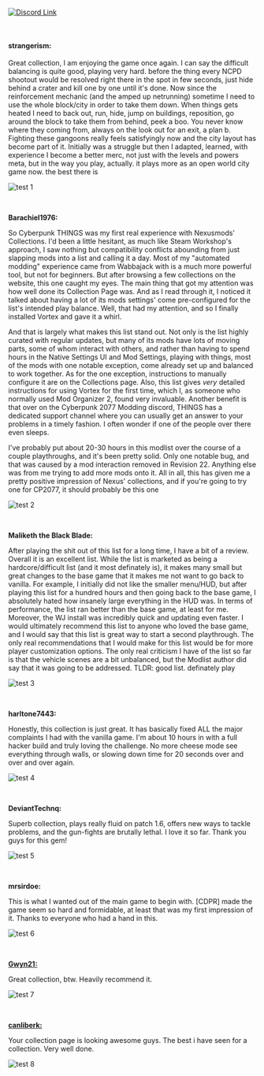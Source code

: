 [![Discord Link](https://i.imgur.com/2zyLjNQ.png)](https://discord.gg/eJdMQKnQVt "Discord for Support and Feedback")

[logo image]: https://i.imgur.com/2zyLjNQ.png

&#10240;

#### **strangerism:** 

Great collection, I am enjoying the game once again. I can say the difficult balancing is quite good, playing very hard. before the thing every NCPD shootout would be resolved right there in the spot in few seconds, just hide behind a crater and kill one by one until it's done. Now since the reinforcement mechanic (and the amped up netrunning) sometime I need to use the whole block/city in order to take them down. When things gets heated I need to back out, run, hide, jump on buildings, reposition, go around the block to take them from behind, peek a boo. You never know where they coming from, always on the look out for an exit, a plan b. Fighting these gangoons really feels satisfyingly now and the city layout has become part of it.  Initially was a struggle but then I adapted, learned, with experience I become a better merc, not just with the levels and powers meta, but in the way you play, actually. it plays more as an open world city game now. the best there is 

![test 1](https://i.imgur.com/MIDmJCL.png)

&#10240;

**Barachiel1976:** 

So Cyberpunk THINGS was my first real experience with Nexusmods' Collections.  I'd been a little hesitant, as much like Steam Workshop's approach, I saw nothing but compatibility conflicts abounding from just slapping mods into a list and calling it a day.  Most of my "automated modding" experience came from Wabbajack with is a much more powerful tool, but not for beginners.  But after browsing a few collections on the website, this one caught my eyes.  The main thing that got my attention was how well done its Collection Page was.  And as I read through it, I noticed it talked about having a lot of its mods settings' come pre-configured for the list's intended play balance.  Well, that had my attention, and so I finally installed Vortex and gave it a whirl.  

And that is largely what makes this list stand out.  Not only is the list highly curated with regular updates, but many of its mods have lots of moving parts, some of whom interact with others, and rather than having to spend hours in the Native Settings UI and Mod Settings, playing with things, most of the mods with one notable exception, come already set up and balanced to work together.  As for the one exception, instructions to manually configure it are on the Collections page.  Also, this list gives *very* detailed instructions for using Vortex for the first time, which I, as someone who normally used Mod Organizer 2, found very invaluable.  Another benefit is that over on the Cyberpunk 2077 Modding discord, THINGS has a dedicated support channel where you can usually get an answer to your problems in a timely fashion.  I often wonder if one of the people over there even sleeps.  

I've probably put about 20-30 hours in this modlist over the course of a couple playthroughs, and it's been pretty solid.  Only one notable bug, and that was caused by a mod interaction removed in Revision 22.  Anything else was from me trying to add more mods onto it.  All in all, this has given me a pretty positive impression of Nexus' collections, and if you're going to try one for CP2077, it should probably be this one

![test 2](https://i.imgur.com/wWQ9FGL.png)

&#10240;

**Maliketh the Black Blade:** 

After playing the shit out of this list for a long time, I have a bit of a review. Overall it is an excellent list. While the list is marketed as being a hardcore/difficult list (and it most definately is), it makes many small but great changes to the base game that it makes me not want to go back to vanilla. For example, I initially did not like the smaller menu/HUD, but after playing this list for a hundred hours and then going back to the base game, I absolutely hated how insanely large everything in the HUD was. In terms of performance, the list ran better than the base game, at least for me. Moreover, the WJ install was incredibly quick and updating even faster. I would ultimately recommend this list to anyone who loved the base game, and I would say that this list is great way to start a second playthrough. The only real recommendations that I would make for this list would be for more player customization options. The only real criticism I have of the list so far is that the vehicle scenes are a bit unbalanced, but the Modlist author did say that it was going to be addressed. TLDR: good list. definately play

![test 3](https://i.imgur.com/rOgPXiZ.png)

&#10240;

**harltone7443:**

Honestly, this collection is just great. It has basically fixed ALL the major complaints I had with the vanilla game. I'm about 10 hours in with a full hacker build and truly loving the challenge. No more cheese mode see everything through walls, or slowing down time for 20 seconds over and over and over again. 

![test 4](https://i.imgur.com/s9KUD03.png)

&#10240;

**DeviantTechnq:** 

Superb collection, plays really fluid on patch 1.6, offers new ways to tackle problems, and the gun-fights are brutally lethal. I love it so far. Thank you guys for this gem! 

![test 5](https://i.imgur.com/FcMGtnN.png)

&#10240;

**mrsirdoe:** 

This is what I wanted out of the main game to begin with. [CDPR] made the game seem so hard and formidable, at least that was my first impression of it. Thanks to everyone who had a hand in this. 

![test 6](https://i.imgur.com/SA8rYKK.png)

&#10240;

**[Gwyn21:](https://next.nexusmods.com/cyberpunk2077/collections/iszwwe)** 

Great collection, btw. Heavily recommend it. 

![test 7](https://i.imgur.com/0HFaI0R.png)

&#10240;

**[canliberk:](https://next.nexusmods.com/skyrimspecialedition/collections/xxsqm4)** 

Your collection page is looking awesome guys. The best i have seen for a collection. Very well done. 

![test 8](https://i.imgur.com/vpdCBwJ.png)





